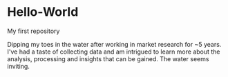 # Hello-World
My first repository

Dipping my toes in the water after working in market research for ~5 years. I've had a taste of collecting data and am intrigued to learn more about the analysis, processing and insights that can be gained. 
The water seems inviting.
